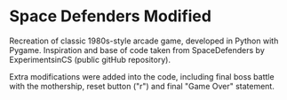 # Space Defenders Modified
Recreation of classic 1980s-style arcade game, developed in Python with Pygame. Inspiration and base of code taken from SpaceDefenders by ExperimentsinCS (public gitHub repository).

Extra modifications were added into the code, including final boss battle with the mothership, reset button ("r") and final "Game Over" statement.
